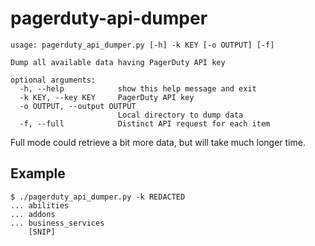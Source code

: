 # pagerduty-api-dumper

```
usage: pagerduty_api_dumper.py [-h] -k KEY [-o OUTPUT] [-f]

Dump all available data having PagerDuty API key

optional arguments:
  -h, --help            show this help message and exit
  -k KEY, --key KEY     PagerDuty API key
  -o OUTPUT, --output OUTPUT
                        Local directory to dump data
  -f, --full            Distinct API request for each item
```

Full mode could retrieve a bit more data, but will take much longer time.


## Example

```
$ ./pagerduty_api_dumper.py -k REDACTED
... abilities
... addons
... business_services
    [SNIP]
```
